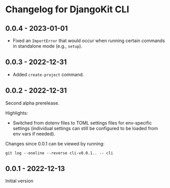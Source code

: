 # Changelog for DjangoKit CLI

## 0.0.4 - 2023-01-01

- Fixed an `ImportError` that would occur when running certain commands
  in standalone mode (e.g., `setup`).

## 0.0.3 - 2022-12-31

- Added `create-project` command.

## 0.0.2 - 2022-12-31

Second alpha prerelease.

Highlights:

- Switched from dotenv files to TOML settings files for env-specific
  settings (individual settings can still be configured to be loaded
  from env vars if needed).

Changes since 0.0.1 can be viewed by running:

    git log --oneline --reverse cli-v0.0.1.. -- cli

## 0.0.1 - 2022-12-13

Initial version
